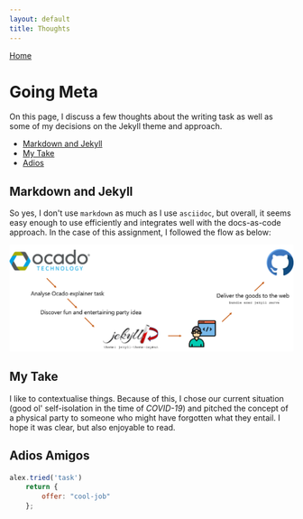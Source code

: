 ```yaml
---
layout: default
title: Thoughts
---
```


[Home](index.html)

# Going Meta

On this page, I discuss a few thoughts about the writing task as well as some of my decisions on the Jekyll theme and approach.

* [Markdown and Jekyll](#markdown-and-jekyll)
* [My Take](#my-take)
* [Adios](#adios-amigos)


## Markdown and Jekyll

So yes, I don't use `markdown` as much as I use `asciidoc`, but overall, it seems easy enough to use efficiently and integrates well with the docs-as-code approach. In the case of this assignment, I followed the flow as below:

<img src="./img/flow.png" alt="workflow"/>

## My Take

I like to contextualise things. Because of this, I chose our current situation (good ol' self-isolation in the time of *COVID-19*) and pitched the concept of a physical party to someone who might have forgotten what they entail. I hope it was clear, but also enjoyable to read.

## Adios Amigos

```javascript
alex.tried('task')
    return {
        offer: "cool-job"
    };
```
